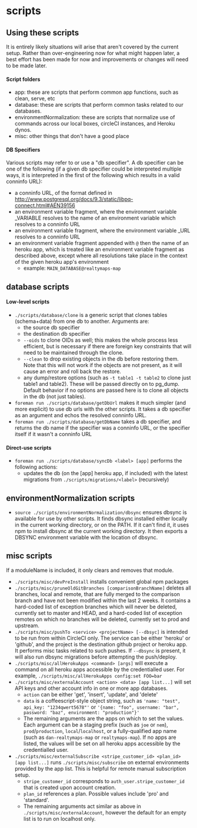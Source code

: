 scripts
=======

## Using these scripts

It is entirely likely situations will arise that aren't covered by the current setup.  Rather than over-engineering
now for what might happen later, a best effort has been made for now and improvements or changes will need to be made
later.

#### Script folders
* app: these are scripts that perform common app functions, such as clean, serve, etc
* database: these are scripts that perform common tasks related to our databases.
* environmentNormalization: these are scripts that normalize use of commands across our local boxes, circleCI
instances, and Heroku dynos.
* misc: other things that don't have a good place

#### DB Specifiers
Various scripts may refer to or use a "db specifier".  A db specifier can be one of the following (if a given db
specifier could be interpreted multiple ways, it is interpreted in the first of the following which results in a valid
conninfo URL):
  * a conninfo URL, of the format defined in http://www.postgresql.org/docs/9.3/static/libpq-connect.html#AEN39156
  * an environment variable fragment, where the environment variable <FRAGMENT>_VARIABLE resolves to the name of an
  environment variable which resolves to a conninfo URL
  * an environment variable fragment, where the environment variable <FRAGMENT>_URL resolves to a conninfo URL
  * an environment variable fragment appended with `@` then the name of an heroku app, which is treated like an
  environment variable fragment as described above, except where all resolutions take place in the context of the
  given heroku app's environment
    * example: `MAIN_DATABASE@realtymaps-map`

## database scripts

#### Low-level scripts
* `./scripts/database/clone` is a generic script that clones tables (schema+data) from one db to another.  Arguments
are:
  * the source db specifier
  * the destination db specifier
  * <optional> `--oids` to clone OIDs as well; this makes the whole process less efficient, but is necessary if there
  are foreign key constraints that will need to be maintained through the clone.
  * <optional> `--clean` to drop existing objects in the db before restoring them.  Note that this will not work if the
  objects are not present, as it will cause an error and roll back the restore.
  * <optional> any dump/restore options (such as `-t table1 -t table2` to clone just table1 and table2).  These will be
  passed directly on to pg_dump.  Default behavior if no options are passed here is to clone all objects in the db (not
  just tables).
* `foreman run ./scripts/database/getDbUrl` makes it much simpler (and more explicit) to use db urls with the other
scripts.  It takes a db specifier as an argument and echos the resolved conninfo URL.
* `foreman run ./scripts/database/getDbName` takes a db specifier, and returns the db name if the specifier was a
conninfo URL, or the specifier itself if it wasn't a conninfo URL

#### Direct-use scripts
* `foreman run ./scripts/database/syncDb <label> [app]` performs the following actions:
  * updates the <label> db (on the [app] heroku app, if included) with the latest migrations from
  `./scripts/migrations/<label>` (recursively)

## environmentNormalization scripts
* `source ./scripts/environmentNormalization/dbsync` ensures dbsync is available for use by other scripts.  It finds
dbsync installed either locally in the current working directory, or on the PATH.  If it can't find it, it uses npm to
install dbsync at the current working directory.  It then exports a DBSYNC environment variable with the location of
dbsync.

## misc scripts

If a moduleName is included, it only clears and removes that module.
* `./scripts/misc/devPreInstall` installs convenient global npm packages
* `./scripts/misc/pruneOldGitBranches [comparisonBranchName]` deletes all branches, local and remote, that are fully
merged to the comparison branch and have not been modified within the last 2 weeks.  It contains a hard-coded list of
exception branches which will never be deleted, currently set to master and HEAD, and a hard-coded list of exception
remotes on which no branches will be deleted, currently set to prod and upstream.
* `./scripts/misc/pushTo <service> <projectName> [--dbsyc]` is intended to be run from within CircleCI only.  The
service can be either 'heroku' or 'github', and the project is the destination github project or heroku app.  It
performs misc tasks related to such pushes.  If `--dbsync` is present, it will also run dbsync migrations
before attempting the push/deploy.
* `./scripts/misc/allHerokuApps <command> [args]` will execute a command on all heroku apps accessible by the
credentialled user.  For example, `./scripts/misc/allHerokuApps config:set FOO=bar`
* `./scripts/misc/externalAccount <action> <data> [app list...]` will set API keys and other account info in one or more
app databases.
  * `action` can be either 'get', 'insert', 'update', and 'delete'
  * `data` is a coffeescript-style object string, such as
`'name: "test", api_key: "1234qwert5678"'` or `'{name: "foo", username: "bar", password: "baz", environment: "production"}'`
  * The remaining arguments are the apps on which to set the values.  Each argument can be a staging prefix (such as
  `joe` or `nem`), `prod`/`production`, `local`/`localhost`, or a fully-qualified app name (such as `dan-realtymaps-map`
  or `realtymaps-map`).  If no apps are listed, the values will be set on all heroku apps accessible by the
  credentialled user.
* `./scripts/misc/externalSubscribe <stripe_customer_id> <plan_id> [app list...]` runs `./scripts/misc/subscribe` on
external environments provided by the app list.  This is helpful for remote manual subscription setup.
  * `stripe_customer_id` corresponds to `auth_user.stripe_customer_id` that is created upon account creation.
  * `plan_id` references a plan.  Possible values include 'pro' and 'standard'.
  * The remaining arguments act similar as above in `./scripts/misc/externalAccount`, however the default for an
  empty list is to run on localhost only.
